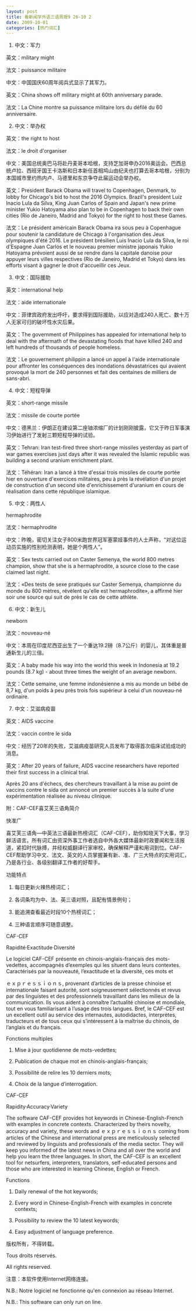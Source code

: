 ```yaml
---
layout: post
title: 看新闻学外语三语周报9 26-10 2
date: 2009-10-01
categories: [热门词汇]  
---
```


1. 中文：军力

英文：military might

法文：puissance militaire

中文：中国国庆60周年阅兵式显示了其军力。

英文：China shows off military might at 60th anniversary parade.

法文：La Chine montre sa puissance militaire lors du défilé du 60 anniversaire.



2. 中文：举办权

英文：the right to host

法文：le droit d'organiser

中文：美国总统奥巴马将赴丹麦哥本哈根，支持芝加哥申办2016奥运会。巴西总统卢拉、西班牙国王卡洛斯和日本新任首相鸠山由纪夫也打算去哥本哈根，分别为本国城市里约热内卢、马德里和东京争夺此届运动会举办权。

英文：President Barack Obama will travel to Copenhagen, Denmark, to lobby for Chicago's bid to host the 2016 Olympics. Brazil's president Luiz Inacio Lula da Silva, King Juan Carlos of Spain and Japan's new prime minister Yukio Hatoyama also plan to be in Copenhagen to back their own cities (Rio de Janeiro, Madrid and Tokyo) for the right to host these Games.

法文：Le président américain Barack Obama ira sous peu à Copenhague pour soutenir la candidature de Chicago à l'organisation des Jeux olympiques d'été 2016. Le président brésilien Luis Inacio Lula da Silva, le roi d'Espagne Juan Carlos et le nouveau premier ministre japonais Yukio Hatoyama prévoient aussi de se rendre dans la capitale danoise pour appuyer leurs villes respectives (Rio de Janeiro, Madrid et Tokyo) dans les efforts visant à gagner le droit d'accueillir ces Jeux.

3. 中文：国际援助

英文：international help

法文：aide internationale

中文：菲律宾政府发出呼吁，要求得到国际援助，以应对造成240人死亡、数十万人无家可归的破坏性水灾后果。

英文：The government of Philippines has appealed for international help to deal with the aftermath of the devastating floods that have killed 240 and left hundreds of thousands of people homeless.

法文：Le gouvernement philippin a lancé un appel à l'aide internationale pour affronter les conséquences des inondations dévastatrices qui avaient provoqué la mort de 240 personnes et fait des centaines de milliers de sans-abri.



4. 中文：短程导弹

英文：short-range missile

法文：missile de courte portée

中文：德黑兰：伊朗正在建设第二座铀浓缩厂的计划刚刚披露，它又于昨日军事演习伊始进行了发射三颗短程导弹的试验。

英文：Tehran: Iran test-fired three short-range missiles yesterday as part of war games exercises just days after it was revealed the Islamic republic was building a second uranium enrichment plant.

法文：Téhéran: Iran a lancé à titre d'essai trois missiles de courte portée hier en ouverture d'exercices militaires, peu à près la révélation d'un projet de construction d'un second site d'enrichissement d'uranium en cours de réalisation dans cette république islamique.

5. 中文：两性人

hermaphrodite

法文：hermaphrodite

中文：昨晚，密切关注女子800米跑世界冠军塞蒙娅事件的人士声称，“对这位运动员实施的性别检测表明，她是个两性人”。

英文：Sex tests carried out on Caster Semenya, the world 800 metres champion, show that she is a hermaphrodite, a source close to the case claimed last night.

法文：«Des tests de sexe pratiqués sur Caster Semenya, championne du monde du 800 mètres, révèlent qu'elle est hermaphrodite», a affirmé hier soir une source qui suit de près le cas de cette athlète.



6. 中文：新生儿

newborn

法文：nouveau-né

中文：本周在印度尼西亚出生了一个重达19.2磅（8.7公斤）的婴儿，其体重是普通新生儿的三倍。

英文：A baby made his way into the world this week in Indonesia at 19.2 pounds (8.7 kg) - about three times the weight of an average newborn.

法文：Cette semaine, une femme indonésienne a mis au monde un bébé de 8,7 kg, d'un poids à peu près trois fois supérieur à celui d'un nouveau-né ordinaire.

7. 中文：艾滋病疫苗

英文：AIDS vaccine

法文：vaccin contre le sida

中文：经历了20年的失败，艾滋病疫苗研究人员发布了取得首次临床试验成功的消息。

英文：After 20 years of failure, AIDS vaccine researchers have reported their first success in a clinical trial.

Après 20 ans d'échecs, des chercheurs travaillant à la mise au point de vaccins contre le sida ont annoncé un premier succès à la suite d'une expérimentation réalisée au niveau clinique.



附：CAF-CEF喜艾芙三语角简介

快准广



喜艾芙三语角—中英法三语最新热榜词汇（CAF-CEF），助你知晓天下大事，学习鲜活语言。所有词汇由资深外事工作者选自中外各大媒体最新时政要闻和生活报道，紧扣时代脉搏，并经权威翻译行家审校，确保解释严谨和用词到位。CAF-CEF帮助学习中文、法文、英文的人员掌握兼有新、准、广三大特点的实用词汇，乃是各行业、各级别翻译工作者的好帮手。



功能特点



1. 每日更新火辣热榜词汇；

2. 各词条均为中、法、英三语对照，且配有情景例句；

3. 能追溯查看最近时段10个热榜词汇；

4. 三种语言顺序可随意调整。

CAF-CEF

Rapidité·Exactitude·Diversité



Le logiciel CAF-CEF présente en chinois-anglais-français des mots-vedettes, accompagnés d’exemples qui les situent dans leurs contextes. Caractérisés par la nouveauté, l’exactitude et la diversité, ces mots et

ｅｘｐｒｅｓｓｉｏｎｓ, provenant d’articles de la presse chinoise et internationale faisant autorité, sont soigneusement sélectionnés et revus par des linguistes et des professionnels travaillant dans les milieux de la communication. Ils vous aident à connaître l’actualité chinoise et mondiale, tout en vous familiarisant à l’usage des trois langues. Bref, le CAF-CEF est un excellent outil au service des internautes, autodidactes, interprètes, traducteurs et de tous ceux qui s’intéressent à la maîtrise du chinois, de l’anglais et du français.



Fonctions multiples



1. Mise à jour quotidienne de mots-vedettes;

2. Publication de chaque mot en chinois-anglais-français;

3. Possibilité de relire les 10 derniers mots;

4. Choix de la langue d’interrogation.

CAF-CEF

Rapidity·Accuracy·Variety



The software CAF-CEF provides hot keywords in Chinese-English-French with examples in concrete contexts. Characterized by theirs novelty, accuracy and variety, these words and ｅｘｐｒｅｓｓｉｏｎｓ coming from articles of the Chinese and international press are meticulously selected and reviewed by linguists and professionals of the media sector. They will keep you informed of the latest news in China and all over the world and help you learn the three languages. In short, the CAF-CEF is an excellent tool for netsurfers, interpreters, translators, self-educated persons and those who are interested in learning Chinese, English or French.



Functions



1. Daily renewal of the hot keywords;

2. Every word in Chinese-English-French with examples in concrete contexts;

3. Possibility to review the 10 latest keywords;

4. Easy adjustment of language preference.



版权所有，不得转载。

Tous droits réservés.

All rights reserved.



注意：本软件使用Internet网络连接。

N.B.: Notre logiciel ne fonctionne qu'en connexion au réseau Internet.

N.B.: This software can only run on line.
